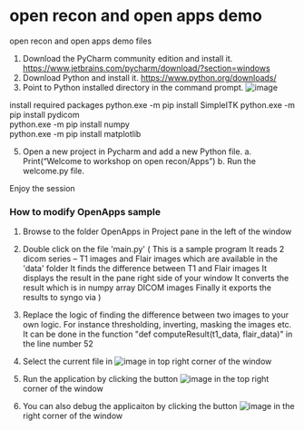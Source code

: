 # open recon and open apps demo
open recon and open apps demo files
1.	Download the PyCharm community edition and install it.
https://www.jetbrains.com/pycharm/download/?section=windows
2.	Download Python and install it.
https://www.python.org/downloads/
3.	Point to Python installed directory in the command prompt.
     ![image](https://github.com/punithbv06/open_recon_apps_demo/assets/33754175/47116361-4f7c-408f-94f5-a72619e9aa45)

   install required packages
   python.exe -m pip install SimpleITK 
   python.exe -m pip install pydicom  
   python.exe -m pip install numpy  
   python.exe -m pip install matplotlib 
   
   
5.	Open a new project in Pycharm and add a new Python file.
  a.	Print(“Welcome to workshop on open recon/Apps”)
  b.	 Run the welcome.py file.

Enjoy the session
### How to modify OpenApps sample
1. Browse to the folder OpenApps in Project pane in the left of the window
2. Double click on the file 'main.py'
   ( This is a sample program
     It reads 2 dicom series – T1 images and Flair images which are available in the 'data' folder
     It finds the difference between T1 and Flair images
     It displays the result in the pane right side of your window
     It converts the result which is in numpy array DICOM images
     Finally it exports the results to syngo via
    )
3. Replace the logic of finding the difference between two images to your own logic. For instance thresholding, inverting, masking the images etc.
   It can be done in the function "def computeResult(t1_data, flair_data)" in the line number 52
4. Select the current file in ![image](https://github.com/OpenAppsRecon/demo/assets/142770538/b6fc629e-a4c2-4d9d-b0c2-c08e64a72e06) in top right corner of the window

5. Run the application by clicking the button ![image](https://github.com/OpenAppsRecon/demo/assets/142770538/57f76a87-b6fe-41e7-9b06-cb5cdbec9122) in the top right corner of the window
6. You can also debug the applicaiton by clicking the button ![image](https://github.com/OpenAppsRecon/demo/assets/142770538/a2e80267-a69f-43d2-91e0-a8340d24ca6d) in the right corner of the window


   
